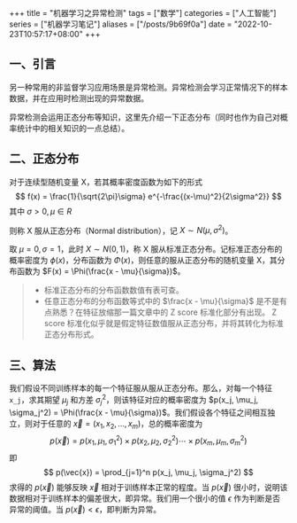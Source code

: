 +++
title = "机器学习之异常检测"
tags = ["数学"]
categories = ["人工智能"]
series = ["机器学习笔记"]
aliases = ["/posts/9b69f0a"]
date = "2022-10-23T10:57:17+08:00"
+++
## 一、引言
另一种常用的非监督学习应用场景是异常检测。异常检测会学习正常情况下的样本数据，并在应用时检测出现的异常数据。

异常检测会运用正态分布等知识，这里先介绍一下正态分布（同时也作为自己对概率统计中的相关知识的一点总结）。

## 二、正态分布
对于连续型随机变量 X，若其概率密度函数为如下的形式
$$
    f(x) = \frac{1}{\sqrt{2\pi}\sigma} e^{-\frac{(x-\mu)^2}{2\sigma^2}}
$$
其中 $\sigma > 0, \mu \in R$

则称 X 服从正态分布（Normal distribution），记 $X \sim N(\mu, \sigma^2)$。

取 $\mu = 0, \sigma = 1$，此时 $X \sim N(0, 1)$，称 X 服从标准正态分布。记标准正态分布的概率密度为 $\phi(x)$，分布函数为 $\Phi(x)$，则任意的服从正态分布的随机变量 X，其分布函数为 $F(x) = \Phi(\frac{x - \mu}{\sigma})$。

> - 标准正态分布的分布函数数值有表可查。
> - 任意正态分布的分布函数等式中的 $\frac{x - \mu}{\sigma}$ 是不是有点熟悉？在特征放缩那一篇文章中的 Z score 标准化部分有出现。 Z score 标准化似乎就是假定特征数值服从正态分布，并将其转化为标准正态分布形式。

## 三、算法
我们假设不同训练样本的每一个特征服从服从正态分布。那么，对每一个特征 `x_j`，求其期望 $\mu_j$ 和方差 $\sigma_j^2$，则该特征对应的概率密度为 $p(x_j, \mu_j, \sigma_j^2) = \Phi(\frac{x - \mu}{\sigma})$。我们假设各个特征之间相互独立，则对于任意的 $\vec{x}=(x_1, x_2, ..., x_m)$，总的概率密度为
$$
    p(\vec{x}) = p(x_1, \mu_1, \sigma_1^2) \times p(x_2, \mu_2, \sigma_2^2) \cdots \times p(x_m, \mu_m, \sigma_m^2)
$$
即
$$
    p(\vec{x}) = \prod_{j=1}^n p(x_j, \mu_j, \sigma_j^2)
$$
求得的 $p(\vec{x})$ 能够反映 $\vec{x}$ 相对于训练样本正常的程度。当 $p(\vec{x})$ 很小时，说明该数据相对于训练样本的偏差很大，即异常。我们用一个很小的值 $\epsilon$ 作为判断是否异常的阈值。当 $p(\vec{x}) \lt \epsilon$，即判断为异常。